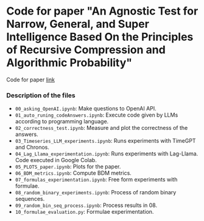 # Code for paper "An Agnostic Test for Narrow, General, and Super Intelligence Based On the Principles of Recursive Compression and Algorithmic Probability"

Code for paper [link](https://www.researchgate.net/publication/381114144_A_Test_of_Intelligence_for_Automated_Programming_Languages)

### Description of the files

- `00_asking_OpenAI.ipynb`: Make questions to OpenAI API.
- `01_auto_runing_codeAnswers.ipynb`: Execute code given by LLMs according to programming language.
- `02_correctness_test.ipynb`: Measure and plot the correctness of the answers.
- `03_Timeseries_LLM_experiments.ipynb`: Runs experiments with TimeGPT and Chronos.
- `04_Lag_Llama_experimentation.ipynb`: Runs experiments with Lag-Llama. Code executed in Google Colab.
- `05_PLOTS_paper.ipynb`: Plots for the paper.
- `06_BDM_metrics.ipynb`: Compute BDM metrics.
- `07_formulas_experimentation.ipynb`: Free form experiments with formulae.
- `08_random_binary_experiments.ipynb`: Process of random binary sequences.
- `09_random_bin_seq_process.ipynb`: Process results in 08.
- `10_formulae_evaluation.py`: Formulae experimentation.
